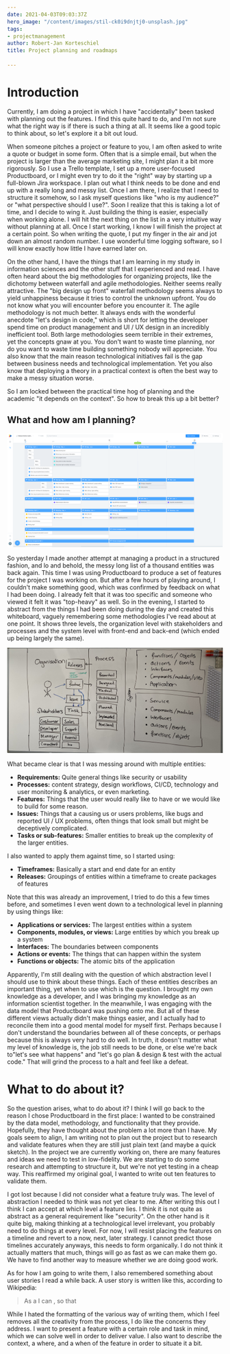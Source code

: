 ```yaml
---
date: 2021-04-03T09:03:37Z
hero_image: "/content/images/stil-ck0i9dnjtj0-unsplash.jpg"
tags:
- projectmanagement
author: Robert-Jan Korteschiel
title: Project planning and roadmaps

---
```

# Introduction

Currently, I am doing a project in which I have "accidentally" been tasked with planning out the features. I find this quite hard to do, and I'm not sure what the right way is if there is such a thing at all. It seems like a good topic to think about, so let's explore it a bit out loud.

When someone pitches a project or feature to you, I am often asked to write a quote or budget in some form. Often that is a simple email, but when the project is larger than the average marketing site, I might plan it a bit more rigorously. So I use a Trello template, I set up a more user-focused Productboard, or I might even try to do it the "right" way by starting up a full-blown Jira workspace. I plan out what I think needs to be done and end up with a really long and messy list. Once I am there, I realize that I need to structure it somehow, so I ask myself questions like "who is my audience?" or "what perspective should I use?". Soon I realize that this is taking a lot of time, and I decide to wing it. Just building the thing is easier, especially when working alone. I will hit the next thing on the list in a very intuitive way without planning at all. Once I start working, I know I will finish the project at a certain point. So when writing the quote, I put my finger in the air and jot down an almost random number. I use wonderful time logging software, so I will know exactly how little I have earned later on.

On the other hand, I have the things that I am learning in my study in information sciences and the other stuff that I experienced and read. I have often heard about the big methodologies for organizing projects, like the dichotomy between waterfall and agile methodologies. Neither seems really attractive. The "big design up front" waterfall methodology seems always to yield unhappiness because it tries to control the unknown upfront. You do not know what you will encounter before you encounter it. The agile methodology is not much better. It always ends with the wonderful anecdote "let's design in code," which is short for letting the developer spend time on product management and UI / UX design in an incredibly inefficient tool. Both large methodologies seem terrible in their extremes, yet the concepts gnaw at you. You don't want to waste time planning, nor do you want to waste time building something nobody will appreciate. You also know that the main reason technological initiatives fail is the gap between business needs and technological implementation. Yet you also know that deploying a theory in a practical context is often the best way to make a messy situation worse. 

So I am locked between the practical time hog of planning and the academic "it depends on the context". So how to break this up a bit better?

## What and how am I planning?

![](/content/images/microsoftteams-image.png)

So yesterday I made another attempt at managing a product in a structured fashion, and lo and behold, the messy long list of a thousand entities was back again. This time I was using Productboard to produce a set of features for the project I was working on. But after a few hours of playing around, I couldn't make something good, which was confirmed by feedback on what I had been doing. I already felt that it was too specific and someone who viewed it felt it was "top-heavy" as well. So in the evening, I started to abstract from the things I had been doing during the day and created this whiteboard, vaguely remembering some methodologies I've read about at one point. It shows three levels, the organization level with stakeholders and processes and the system level with front-end and back-end (which ended up being largely the same).

![](/content/images/img_0975.jpeg)

What became clear is that I was messing around with multiple entities:

* **Requirements:** Quite general things like security or usability
* **Processes:** content strategy, design workflows, CI/CD, technology and user monitoring & analytics, or even marketing.
* **Features:** Things that the user would really like to have or we would like to build for some reason.
* **Issues:** Things that a causing us or users problems, like bugs and reported UI / UX problems, often things that look small but might be deceptively complicated.
* **Tasks or sub-features:** Smaller entities to break up the complexity of the larger entities.

I also wanted to apply them against time, so I started using:

* **Timeframes:** Basically a start and end date for an entity
* **Releases:** Groupings of entities within a timeframe to create packages of features

Note that this was already an improvement, I tried to do this a few times before, and sometimes I even went down to a technological level in planning by using things like:

* **Applications or services:** The largest entities within a system
* **Components, modules, or views:** Large entities by which you break up a system
* **Interfaces:** The boundaries between components
* **Actions or events:** The things that can happen within the system
* **Functions or objects:** The atomic bits of the application

Apparently, I'm still dealing with the question of which abstraction level I should use to think about these things. Each of these entities describes an important thing, yet when to use which is the question. I brought my own knowledge as a developer, and I was bringing my knowledge as an information scientist together. In the meanwhile, I was engaging with the data model that Productboard was pushing onto me. But all of these different views actually didn't make things easier, and I actually had to reconcile them into a good mental model for myself first. Perhaps because I don't understand the boundaries between all of these concepts, or perhaps because this is always very hard to do well. In truth, it doesn't matter what my level of knowledge is, the job still needs to be done, or else we're back to"let's see what happens" and "let's go plan & design & test with the actual code." That will grind the process to a halt and feel like a defeat.

# What to do about it?

So the question arises, what to do about it? I think I will go back to the reason I chose Productboard in the first place: I wanted to be constrained by the data model, methodology, and functionality that they provide. Hopefully, they have thought about the problem a lot more than I have. My goals seem to align, I am writing not to plan out the project but to research and validate features when they are still just plain text (and maybe a quick sketch). In the project we are currently working on, there are many features and ideas we need to test in low-fidelity. We are starting to do some research and attempting to structure it, but we're not yet testing in a cheap way. This reaffirmed my original goal, I wanted to write out ten features to validate them. 

I got lost because I did not consider what a feature truly was. The level of abstraction I needed to think was not yet clear to me. After writing this out I think I can accept at which level a feature lies. I think it is not quite as abstract as a general requirement like "security".  On the other hand is it quite big, making thinking at a technological level irrelevant, you probably need to do things at every level. For now, I will resist placing the features on a timeline and revert to a now, next, later strategy. I cannot predict those timelines accurately anyways, this needs to form organically. I do not think it actually matters that much, things will go as fast as we can make them go. We have to find another way to measure whether we are doing good work. 

As for how I am going to write them, I also remembered something about user stories I read a while back. A user story is written like this, according to Wikipedia: 

> As a <role> I can <capability>, so that <receive benefit>

While I hated the formatting of the various way of writing them, which I feel removes all the creativity from the process, I do like the concerns they address. I want to present a feature with a certain role and task in mind, which we can solve well in order to deliver value. I also want to describe the context, a where, and a when of the feature in order to situate it a bit. 